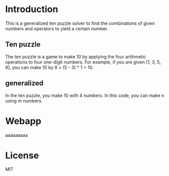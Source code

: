 # Introduction

This is a generalized ten puzzle solver to find the combinations of given numbers and operators to yield a certain number.

## Ten puzzle

The ten puzzle is a game to make 10 by applying the four arithmetic operations to four one-digit numbers. For example, if you are given [1, 3, 5, 8], you can make 10 by 8 + (5 - 3) \* 1 = 10.

## generalized

In the ten puzzle, you make 10 with 4 numbers. In this code, you can make n using m numbers.

# Webapp

aaaaaaaaa

# License

MIT
